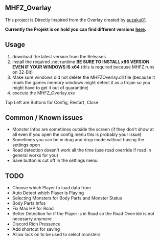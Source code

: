 ## MHFZ_Overlay

This project is Directly Inspired from the Overlay created by [suzaku01](https://github.com/suzaku01).

**Currently the Projekt is on hold you can find different versions [here](https://github.com/Imulion/MHFZ_Overlay/network/members).**



## Usage

1. download the latest version from the Releases
2. install the required .net runtime 
  **BE SURE TO INSTALL x86 VERSION EVEN IF YOUR WINDOWS IS x64** 
  (this is required because MHFZ runs on 32-Bit)
3. Make sure windows did not delete the MHFZOverlay.dll file (because it reads the games memory windows might detect it as a trojan so you might have to get it out of quarantine)
5. execute the MHFZ_Overlay.exe

Top Left are Buttons for Config, Restart, Close

## Common / Known issues

- Monster Infos are sometimes outside the screen (if they don't show at all even if you open the config menu this is probably your issue)
- Sometimes you can be in drag and drop mode without having the settings open
- Road detection doesn't work all the time (use road override if road in general works for you)
- Save button is cut off in the settings menu

## TODO

- Choose which Player to load data from
- Auto Detect which Player is Playing
- Selecting Monsters for Body Parts and Monster Status
- Body Parts Infos
- Fix Max HP for Road
- Better Detection for if the Player is in Road so the Road Override is not necesarry anymore
- Discord Rich Pressence
- Add shortcut for saving
- Allow lock on to be used to select monsters
